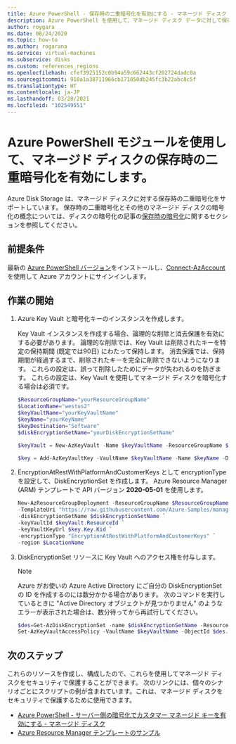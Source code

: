 ```yaml
---
title: Azure PowerShell - 保存時の二重暗号化を有効にする - マネージド ディスク
description: Azure PowerShell を使用して、マネージド ディスク データに対して保存時の二重暗号化を有効にします。
author: roygara
ms.date: 08/24/2020
ms.topic: how-to
ms.author: rogarana
ms.service: virtual-machines
ms.subservice: disks
ms.custom: references_regions
ms.openlocfilehash: cfef3925152c0b94a59c662443cf202724dadc0a
ms.sourcegitcommit: 910a1a38711966cb171050db245fc3b22abc8c5f
ms.translationtype: HT
ms.contentlocale: ja-JP
ms.lasthandoff: 03/20/2021
ms.locfileid: "102549551"
---
```

# <a name="use-the-azure-powershell-module-to-enable-double-encryption-at-rest-for-managed-disks"></a>Azure PowerShell モジュールを使用して、マネージド ディスクの保存時の二重暗号化を有効にします。

Azure Disk Storage は、マネージド ディスクに対する保存時の二重暗号化をサポートしています。 保存時の二重暗号化とその他のマネージド ディスクの暗号化の概念については、ディスクの暗号化の記事の[保存時の暗号化](../disk-encryption.md#double-encryption-at-rest)に関するセクションを参照してください。

## <a name="prerequisites"></a>前提条件

最新の [Azure PowerShell バージョン](/powershell/azure/install-az-ps)をインストールし、[Connect-AzAccount](/powershell/module/az.accounts/connect-azaccount) を使用して Azure アカウントにサインインします。

## <a name="getting-started"></a>作業の開始

1. Azure Key Vault と暗号化キーのインスタンスを作成します。

    Key Vault インスタンスを作成する場合、論理的な削除と消去保護を有効にする必要があります。 論理的な削除では、Key Vault は削除されたキーを特定の保持期間 (既定では90日) にわたって保持します。 消去保護では、保持期間が経過するまで、削除されたキーを完全に削除できないようになります。 これらの設定は、誤って削除したためにデータが失われるのを防ぎます。 これらの設定は、Key Vault を使用してマネージド ディスクを暗号化する場合は必須です。
    
    ```powershell
    $ResourceGroupName="yourResourceGroupName"
    $LocationName="westus2"
    $keyVaultName="yourKeyVaultName"
    $keyName="yourKeyName"
    $keyDestination="Software"
    $diskEncryptionSetName="yourDiskEncryptionSetName"

    $keyVault = New-AzKeyVault -Name $keyVaultName -ResourceGroupName $ResourceGroupName -Location $LocationName -EnableSoftDelete -EnablePurgeProtection

    $key = Add-AzKeyVaultKey -VaultName $keyVaultName -Name $keyName -Destination $keyDestination  
    ```

1.  EncryptionAtRestWithPlatformAndCustomerKeys として encryptionType を設定して、DiskEncryptionSet を作成します。 Azure Resource Manager (ARM) テンプレートで API バージョン **2020-05-01** を使用します。 
    
    ```powershell
    New-AzResourceGroupDeployment -ResourceGroupName $ResourceGroupName `
    -TemplateUri "https://raw.githubusercontent.com/Azure-Samples/managed-disks-powershell-getting-started/master/DoubleEncryption/CreateDiskEncryptionSetForDoubleEncryption.json" `
    -diskEncryptionSetName $diskEncryptionSetName `
    -keyVaultId $keyVault.ResourceId `
    -keyVaultKeyUrl $key.Key.Kid `
    -encryptionType "EncryptionAtRestWithPlatformAndCustomerKeys" `
    -region $LocationName
    ```

1. DiskEncryptionSet リソースに Key Vault へのアクセス権を付与します。

    > [!NOTE]
    > Azure がお使いの Azure Active Directory にご自分の DiskEncryptionSet の ID を作成するのには数分かかる場合があります。 次のコマンドを実行しているときに "Active Directory オブジェクトが見つかりません" のようなエラーが表示された場合は、数分待ってから再試行してください。

    ```powershell  
    $des=Get-AzDiskEncryptionSet -name $diskEncryptionSetName -ResourceGroupName $ResourceGroupName
    Set-AzKeyVaultAccessPolicy -VaultName $keyVaultName -ObjectId $des.Identity.PrincipalId -PermissionsToKeys wrapkey,unwrapkey,get
    ```

## <a name="next-steps"></a>次のステップ

これらのリソースを作成し、構成したので、これらを使用してマネージド ディスクをセキュリティで保護することができます。 次のリンクには、個々のシナリオごとにスクリプトの例が含まれています。これは、マネージド ディスクをセキュリティで保護するために使用できます。

- [Azure PowerShell - サーバー側の暗号化でカスタマー マネージド キーを有効にする - マネージド ディスク](disks-enable-customer-managed-keys-powershell.md)
- [Azure Resource Manager テンプレートのサンプル](https://github.com/Azure-Samples/managed-disks-powershell-getting-started/tree/master/DoubleEncryption)
